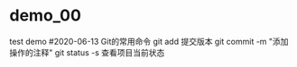 # demo_00
test demo
#2020-06-13
Git的常用命令
git add 提交版本 git commit -m "添加操作的注释"
git status -s 查看项目当前状态
